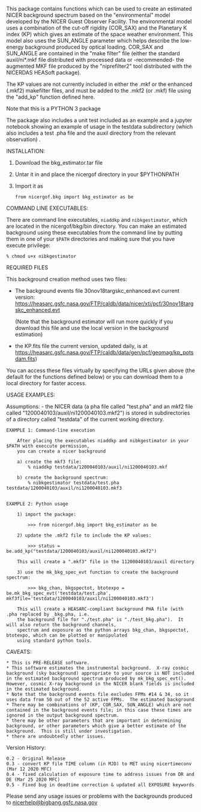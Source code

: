 This package contains functions which can be used to create an estimated NICER background spectrum based on the
"environmental" model developed by the NICER Guest Observer Facility. The environmental model uses a combination of
the cut-off rigidity (COR_SAX) and the Planetary K index (KP) which gives an estimate of the
space weather environment.  This model also uses the SUN_ANGLE parameter which helps describe
the low-energy background produced by optical loading.  COR_SAX and SUN_ANGLE are contained in the
"make filter" file (either the standard auxil/ni*.mkf file distributed with processed data or
-recommended- the augmented MKF file produced by the "niprefilter2" tool distributed with the NICERDAS HEASoft package).

The KP values are not currently included in either the .mkf or the enhanced (.mkf2) makefilter files,
and must be added to the .mkf2 (or .mkf) file using the "add_kp" function defined here.

Note that this is a PYTHON 3 package

The package also includes a unit test included as an example and a jupyter notebook showing an example of
usage in the testdata subdirectory (which also includes a test .pha file and the auxil
directory from the relevant observation) .


INSTALLATION:

1. Download the bkg_estimator.tar file
2. Untar it in and place the nicergof directory in your $PYTHONPATH
3. Import it  as

    `from nicergof.bkg import bkg_estimator as be`
     
COMMAND LINE EXECUTABLES:

There are command line executables, `niaddkp` and `nibkgestimator`, which are located in the nicergof/bkg/bin
    directory. You can make an estimated background using these executables from the command line
    by putting them in one of your `$PATH` directories and making sure that you have execute privilege:

`% chmod u+x nibkgestimator`

REQUIRED FILES

This background creation method uses two files:
* The background events file 30nov18targskc_enhanced.evt
    current version: https://heasarc.gsfc.nasa.gov/FTP/caldb/data/nicer/xti/pcf/30nov18targskc_enhanced.evt
    
    (Note that the background estimator will run more quickly if you download 
    this file and use the local version in the background estimation)
* the KP.fits file
    the current version, updated daily, is at https://heasarc.gsfc.nasa.gov/FTP/caldb/data/gen/pcf/geomag/kp_potsdam.fits)

You can access these files virtually by specifying the URLs given above (the default for the functions defined below)
or you can download them to a local directory for faster access.

USAGE EXAMPLES:

Assumptions:
      - the NICER data (a pha file called "test.pha" and an mkf2 file called "1200040103/auxil/ni1200040103.mkf2") is stored in subdirectories of a directory called "testdata" of the current working directory.

    EXAMPLE 1: Command-line execution

        After placing the executables niaddkp and nibkgestimator in your $PATH with execcute permission,
        you can create a nicer background

        a) create the mkf3 file:
            % niaddkp testdata/1200040103/auxil/ni1200040103.mkf

        b) create the background spectrum:
            % nibkgestimator testdata/test.pha testdata/1200040103/auxil/ni1200040103.mkf3


    EXAMPLE 2: Python usage

        1) import the package:

            >>> from nicergof.bkg import bkg_estimator as be

        2) update the .mkf2 file to include the KP values:

            >>> status = be.add_kp("testdata/1200040103/auxil/ni1200040103.mkf2")

        This will create a ".mkf3" file in the 11200040103/auxil directory

        3) use the mk_bkg_spec_evt function to create the background spectrum:

            >>> bkg_chan, bkgspectot, btotexpo = be.mk_bkg_spec_evt('testdata/test.pha', mkf3file='testdata/1200040103/auxil/ni1200040103.mkf3')

        This will create a HEASARC-compliant background PHA file (with .pha replaced by _bkg.pha, i.e.
        the background file for "./test.pha" is "./test_bkg.pha").  It will also return the background channels,
        spectrum and exposure as the python arrays bkg_chan, bkgspectot, btotexpo, which can be plotted or manipulated
        using standard python tools.

CAVEATS:

    * This is PRE-RELEASE software.
    * This software estimates the instrumental background.  X-ray cosmic background (sky background) appropriate to your source is NOT included in the estimated background spectrum produced by mk_bkg_spec_evt().  However, cosmic X-ray background in the NICER blank fields is included in the estimated background.
    * Note that the background events file excludes FPMs #14 & 34, so it uses data from 50 out of the 52 active FPMs.  The estimated background
    * There may be combinations of (KP, COR_SAX, SUN_ANGLE) which are not contained in the background events file; in this case these times are ignored in the output background spectrum.
    * there may be other parameters that are important in determining background, or other parameters which give a better estimate of the background.  This is still under investigation.
    * there are undoubtedly other issues.

Version History:

    0.2 - Original Release
    0.3 - convert KP file TIME column (in MJD) to MET using nicertimeconv (Mar 12 2020 MFC)
    0.4 - fixed calculation of exposure time to address issues from DR and DE (Mar 25 2020 MFC)
    0.5 - Fixed bug in deadtime correction & updated all EXPOSURE keywords

Please send any usage issues or problems with the backgrounds produced to 
[nicerhelp@bigbang.gsfc.nasa.gov](mailto:nicerhelp@bigbang.gsfc.nasa.gov)

